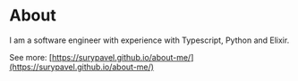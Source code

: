 # About

I am a software engineer with experience with Typescript, Python and Elixir.

See more: [https://surypavel.github.io/about-me/](https://surypavel.github.io/about-me/)